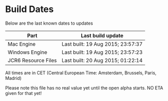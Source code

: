 # Build Dates

Below are the last known dates to updates

Part | Last build update
-----|-----
Mac Engine | Last built: 19 Aug 2015; 23:57:37
Windows Engine | Last built: 19 Aug 2015; 23:57:23
JCR6 Resource Files | Last built: 20 Aug 2015; 01:22:14
All times are in CET (Central European Time: Amsterdam, Brussels, Paris, Madrid)


Please note this file has no real value yet until the open alpha starts. NO ETA given for that yet!
